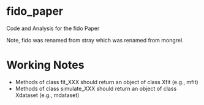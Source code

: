 # fido_paper
Code and Analysis for the fido Paper

Note, fido was renamed from stray which was renamed from mongrel. 


# Working Notes
* Methods of class fit_XXX should return an object of class Xfit (e.g., mfit)
* Methods of class simulate_XXX should return an object of class Xdataset (e.g., mdataset)
